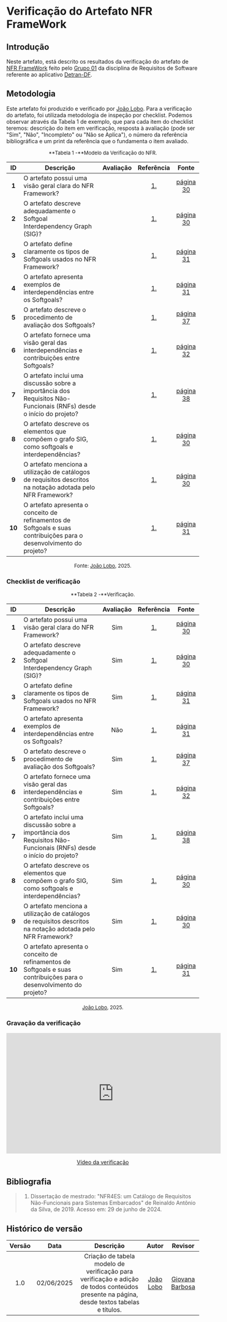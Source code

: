 # Verificação do Artefato NFR FrameWork

## Introdução

Neste artefato, está descrito os resultados da verificação do artefato de [NFR FrameWork](https://requisitos-de-software.github.io/2025.1-DetranDF/modelagem/Agil/NfrFrameworkd/) feito pelo [Grupo 01](https://requisitos-de-software.github.io/2025.1-DetranDF/modelagem/Agil/NfrFrameworkd/) da disciplina de Requisitos de Software referente ao aplicativo [Detran-DF](https://www.detran.df.gov.br/). 

## Metodologia

Este artefato foi produzido e verificado por [João Lobo](https://github.com/joaolobo10). Para a verificação do artefato, foi utilizada metodologia de inspeção por checklist. Podemos observar através da Tabela 1 de exemplo, que para cada item do checklist teremos: descrição do item em verificação, resposta à avaliação (pode ser "Sim", "Não", "Incompleto" ou "Não se Aplica"), o número da referência bibliográfica e um print da referência que o fundamenta o item avaliado.

<font size="2"><p style="text-align: center">**Tabela 1 -**Modelo da Verificação do NFR.</p></font>

| ID  | Descrição                                                                                                               | Avaliação | Referência          | Fonte |
|:--:|-------------------------------------------------------------------------------------------------------------------------|:---------:|:-------------------:|:-----:|
| **1** | O artefato possui uma visão geral clara do NFR Framework?                                                              |           | [1.](#ref1)         | [página 30](../../../assets/nfr-verificacao/pag30.png) |
| **2** | O artefato descreve adequadamente o Softgoal Interdependency Graph (SIG)?                                              |           | [1.](#ref1)         | [página 30](../../../assets/nfr-verificacao/pag30.png) |
| **3** | O artefato define claramente os tipos de Softgoals usados no NFR Framework?                                            |           | [1.](#ref1)         | [página 31](../../../assets/nfr-verificacao/tipossig.png) |
| **4** | O artefato apresenta exemplos de interdependências entre os Softgoals?                                                 |           | [1.](#ref1)         | [página 31](../../../assets/nfr-verificacao/pag31.png) |
| **5** | O artefato descreve o procedimento de avaliação dos Softgoals?                                                         |           | [1.](#ref1)         | [página 37](../../../assets/nfr-verificacao/pag37.png) |
| **6** | O artefato fornece uma visão geral das interdependências e contribuições entre Softgoals?                              |           | [1.](#ref1)         | [página 32](../../../assets/nfr-verificacao//pag32.png) |
| **7** | O artefato inclui uma discussão sobre a importância dos Requisitos Não-Funcionais (RNFs) desde o início do projeto?    |           | [1.](#ref1)         | [página 38](../../../assets/nfr-verificacao/pag38.png) |
| **8** | O artefato descreve os elementos que compõem o grafo SIG, como softgoals e interdependências?                          |           | [1.](#ref1)         | [página 30](../../../assets/nfr-verificacao/pag30.png) |
| **9** | O artefato menciona a utilização de catálogos de requisitos descritos na notação adotada pelo NFR Framework?           |           | [1.](#ref1)         | [página 30](../../../assets/nfr-verificacao/pag30.png) |
| **10** | O artefato apresenta o conceito de refinamentos de Softgoals e suas contribuições para o desenvolvimento do projeto?  |           | [1.](#ref1)       | [página 31](../../../assets/nfr-verificacao/pag31.png) |

<font size="2"><p style="text-align: center">Fonte: [João Lobo](https://github.com/joaolobo10), 2025.</p></font>

### Checklist de verificação

<font size="2"><p style="text-align: center">**Tabela 2 -**Verificação.</p></font>

| ID  | Descrição                                                                                                               | Avaliação | Referência          | Fonte |
|:--:|-------------------------------------------------------------------------------------------------------------------------|:---------:|:-------------------:|:-----:|
| **1** | O artefato possui uma visão geral clara do NFR Framework?                                                              |        Sim   | [1.](#ref1)         | [página 30](../../../assets/nfr-verificacao/pag30.png) |
| **2** | O artefato descreve adequadamente o Softgoal Interdependency Graph (SIG)?                                              |          Sim | [1.](#ref1)         | [página 30](../../../assets/nfr-verificacao/pag30.png) |
| **3** | O artefato define claramente os tipos de Softgoals usados no NFR Framework?                                            |       Sim    | [1.](#ref1)         | [página 31](../../../assets/nfr-verificacao/tipossig.png) |
| **4** | O artefato apresenta exemplos de interdependências entre os Softgoals?                                                 |    Não       | [1.](#ref1)         | [página 31](../../../assets/nfr-verificacao/pag31.png) |
| **5** | O artefato descreve o procedimento de avaliação dos Softgoals?                                                         |    Sim       | [1.](#ref1)         | [página 37](../../../assets/nfr-verificacao/pag37.png) |
| **6** | O artefato fornece uma visão geral das interdependências e contribuições entre Softgoals?                              |       Sim    | [1.](#ref1)         | [página 32](../../../assets/nfr-verificacao//pag32.png) |
| **7** | O artefato inclui uma discussão sobre a importância dos Requisitos Não-Funcionais (RNFs) desde o início do projeto?    |    Sim       | [1.](#ref1)         | [página 38](../../../assets/nfr-verificacao/pag38.png) |
| **8** | O artefato descreve os elementos que compõem o grafo SIG, como softgoals e interdependências?                          |       Sim     | [1.](#ref1)         | [página 30](../../../assets/nfr-verificacao/pag30.png) |
| **9** | O artefato menciona a utilização de catálogos de requisitos descritos na notação adotada pelo NFR Framework?           |     Sim      | [1.](#ref1)         | [página 30](../../../assets/nfr-verificacao/pag30.png) |
| **10** | O artefato apresenta o conceito de refinamentos de Softgoals e suas contribuições para o desenvolvimento do projeto?  |      Sim      | [1.](#ref1)       | [página 31](../../../assets/nfr-verificacao/pag31.png) |

<font size="2"><p style="text-align: center">[João Lobo](https://github.com/joaolobo10), 2025.</p></font>

### Gravação da verificação

 <p style="text-align: center"><iframe width="560" height="315" src="https://youtube.com/embed/FVv18eSYGNY" title="Vídeo verificação US19 a US24 - grupo+1" frameborder="0" allow="accelerometer; autoplay; clipboard-write; encrypted-media; gyroscope; picture-in-picture; web-share" referrerpolicy="strict-origin-when-cross-origin" allowfullscreen></iframe></p>
  <p style="text-align: center"><a href="https://youtu.be/FVv18eSYGNY" target="blanket">Vídeo da verificação </a></p>


## Bibliografia

> 1. <a id="ref1"> </a>Dissertação de mestrado: "NFR4ES: um Catálogo de Requisitos Não-Funcionais para Sistemas Embarcados" de Reinaldo Antônio da Silva, de 2019. Acesso em: 29 de junho de 2024.


## Histórico de versão

| Versão |    Data    |       Descrição        |                     Autor                      |                  Revisor                   |
| :----: | :--------: | :--------------------: | :--------------------------------------------: | :----------------------------------------: |
|  1.0   | 02/06/2025 | Criação de tabela modelo de verificação para verificação e adição de todos conteúdos presente na página, desde textos tabelas e títulos.  |  [João Lobo](https://github.com/joaolobo10)   | [Giovana Barbosa](https://github.com/gio221)  |
